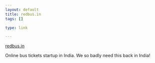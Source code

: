 ```yaml
--- 
layout: default
title: redbus.in
tags: []

type: link

---
```

<a href="http://redbus.in/index.aspx">redbus.in</a>

Online bus tickets startup in India. We so badly need this back in India!
